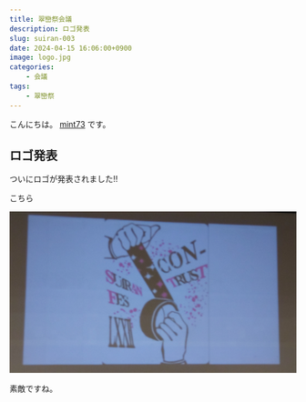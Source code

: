 ```yaml
---
title: 翠巒祭会議
description: ロゴ発表
slug: suiran-003
date: 2024-04-15 16:06:00+0900
image: logo.jpg
categories:
    - 会議
tags:
    - 翠巒祭
---
```


こんにちは。 [mint73](https://github.com/mint73) です。

## ロゴ発表
ついにロゴが発表されました!!

こちら

![logo](logo.jpg)

素敵ですね。
